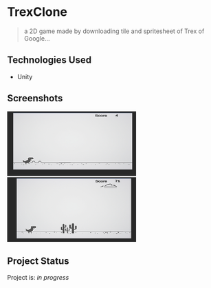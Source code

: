 # TrexClone
>a 2D game made by downloading tile and spritesheet of Trex of Google...


## Technologies Used
- Unity


## Screenshots
<img src="./img/Trex1.PNG" alt="" width="300" height="150"/>&nbsp;&nbsp;&nbsp;&nbsp;&nbsp;<img src="./img/Trex2.PNG" alt="" width="300" height="150"/>



## Project Status
Project is: _in progress_


